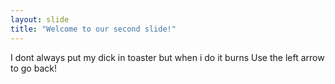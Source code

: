 ```yaml
---
layout: slide
title: "Welcome to our second slide!"
---
```

I dont always put my dick in toaster but when i do it burns
Use the left arrow to go back!
